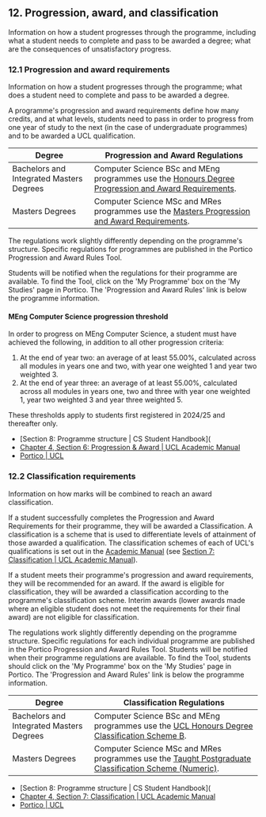 ## 12. Progression, award, and classification

Information on how a student progresses through the programme, including what a student needs to complete and pass to be awarded a degree; what are the consequences of unsatisfactory progress.

### 12.1 Progression and award requirements

Information on how a student progresses through the programme; what does a student need to complete and pass to be awarded a degree.

A programme's progression and award requirements define how many credits, and at what levels, students need to pass in order to progress from one year of study to the next (in the case of undergraduate programmes) and to be awarded a UCL qualification.

| Degree                                     | Progression and Award Regulations                                                                                                                                                                                                       |
| ------------------------------------------ | --------------------------------------------------------------------------------------------------------------------------------------------------------------------------------------------------------------------------------------- |
| Bachelors and Integrated Masters Degrees   | Computer Science BSc and MEng programmes use the [Honours Degree Progression and Award Requirements](https://www.ucl.ac.uk/academic-manual/chapters/chapter-4-assessment-framework-taught-programmes/section-6-progression-and-award#6.5). |
| Masters Degrees                            | Computer Science MSc and MRes programmes use the [Masters Progression and Award Requirements](https://www.ucl.ac.uk/academic-manual/chapters/chapter-4-assessment-framework-taught-programmes/section-6-progression-and-award#6.10).     |

The regulations work slightly differently depending on the programme's structure. Specific regulations for programmes are published in the Portico Progression and Award Rules Tool.

Students will be notified when the regulations for their programme are available. To find the Tool, click on the 'My Programme' box on the 'My Studies' page in Portico. The 'Progression and Award Rules' link is below the programme information.

#### MEng Computer Science progression threshold

In order to progress on MEng Computer Science, a student must have achieved the following, in addition to all other progression criteria:

1.  At the end of year two: an average of at least 55.00%, calculated across all modules in years one and two, with year one weighted 1 and year two weighted 3.
2.  At the end of year three: an average of at least 55.00%, calculated across all modules in years one, two and three with year one weighted 1, year two weighted 3 and year three weighted 5.

These thresholds apply to students first registered in 2024/25 and thereafter only.

- [Section 8: Programme structure | CS Student Handbook](
- [Chapter 4, Section 6: Progression & Award | UCL Academic Manual](https://www.ucl.ac.uk/academic-manual/chapters/chapter-4-assessment-framework-taught-programmes/section-6-progression-and-award)
- [Portico | UCL](https://evision.ucl.ac.uk/urd/sits.urd/run/siw_lgn)

### 12.2 Classification requirements

Information on how marks will be combined to reach an award classification.

If a student successfully completes the Progression and Award Requirements for their programme, they will be awarded a Classification. A classification is a scheme that is used to differentiate levels of attainment of those awarded a qualification. The classification schemes of each of UCL's qualifications is set out in the [Academic Manual](https://www.ucl.ac.uk/academic-manual) (see [Section 7: Classification | UCL Academic Manual](https://www.ucl.ac.uk/academic-manual/chapters/chapter-4-assessment-framework-taught-programmes/section-7-classification)).

If a student meets their programme's progression and award requirements, they will be recommended for an award. If the award is eligible for classification, they will be awarded a classification according to the programme's classification scheme. Interim awards (lower awards made where an eligible student does not meet the requirements for their final award) are not eligible for classification.

The regulations work slightly differently depending on the programme structure. Specific regulations for each individual programme are published in the Portico Progression and Award Rules Tool. Students will be notified when their programme regulations are available. To find the Tool, students should click on the 'My Programme' box on the 'My Studies' page in Portico. The 'Progression and Award Rules' link is below the programme information.

| Degree                                     | Classification Regulations                                                                                                                                                                                                |
| ------------------------------------------ | ------------------------------------------------------------------------------------------------------------------------------------------------------------------------------------------------------------------------- |
| Bachelors and Integrated Masters Degrees   | Computer Science BSc and MEng programmes use the [UCL Honours Degree Classification Scheme B](https://www.ucl.ac.uk/academic-manual/chapters/chapter-4-assessment-framework-taught-programmes/section-7-classification#7.3). |
| Masters Degrees                            | Computer Science MSc and MRes programmes use the [Taught Postgraduate Classification Scheme (Numeric)](https://www.ucl.ac.uk/academic-manual/chapters/chapter-4-assessment-framework-taught-programmes/section-7-classification#7.5). |

- [Section 8: Programme structure | CS Student Handbook](
- [Chapter 4, Section 7: Classification | UCL Academic Manual](https://www.ucl.ac.uk/academic-manual/chapters/chapter-4-assessment-framework-taught-programmes/section-7-classification)
- [Portico | UCL](https://evision.ucl.ac.uk/urd/sits.urd/run/siw_lgn)
